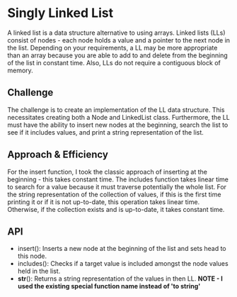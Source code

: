 # Singly Linked List
A linked list is a data structure alternative to using arrays. Linked lists (LLs) consist of nodes - each node holds a value and a pointer to the next node in the list. Depending on your requirements, a LL may be more appropriate than an array because you are able to add to and delete from the beginning of the list in constant time. Also, LLs do not require a contiguous block of memory.

## Challenge
The challenge is to create an implementation of the LL data structure.
This necessitates creating both a Node and LinkedList class.
Furthermore, the LL must have the ability to insert new nodes at the beginning, search the list to see if it includes values, and print a string representation of the list.

## Approach & Efficiency
For the insert function, I took the classic approach of inserting at the beginning - this takes constant time.
The includes function takes linear time to search for a value because it must traverse potentially the whole list.
For the string representation of the collection of values, if this is the first time printing it or if it is not up-to-date, this operation takes linear time. Otherwise, if the collection exists and is up-to-date, it takes constant time.


## API
- insert(): Inserts a new node at the beginning of the list and sets head to this node.
- includes(): Checks if a target value is included amongst the node values held in the list.
- __str__(): Returns a string representation of the values in then LL. **NOTE - I used the existing special function name instead of 'to string'**
